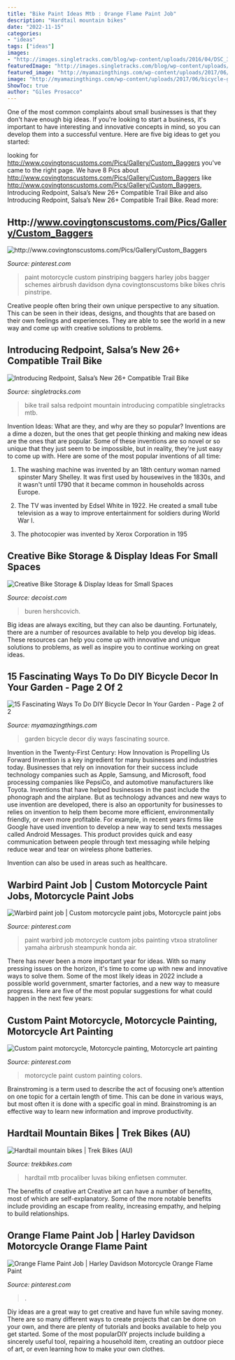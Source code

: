 ```yaml
---
title: "Bike Paint Ideas Mtb : Orange Flame Paint Job"
description: "Hardtail mountain bikes"
date: "2022-11-15"
categories:
- "ideas"
tags: ["ideas"]
images:
- "http://images.singletracks.com/blog/wp-content/uploads/2016/04/DSC_3266-1200x8031.jpg"
featuredImage: "http://images.singletracks.com/blog/wp-content/uploads/2016/04/DSC_3266-1200x8031.jpg"
featured_image: "http://myamazingthings.com/wp-content/uploads/2017/06/bicycle-garden-decor-15.jpg"
image: "http://myamazingthings.com/wp-content/uploads/2017/06/bicycle-garden-decor-15.jpg"
ShowToc: true
author: "Giles Prosacco"
---
```



One of the most common complaints about small businesses is that they don't have enough big ideas. If you're looking to start a business, it's important to have interesting and innovative concepts in mind, so you can develop them into a successful venture. Here are five big ideas to get you started: 

	

		
looking for http://www.covingtonscustoms.com/Pics/Gallery/Custom_Baggers you've came to the right page. We have 8 Pics about http://www.covingtonscustoms.com/Pics/Gallery/Custom_Baggers like http://www.covingtonscustoms.com/Pics/Gallery/Custom_Baggers, Introducing Redpoint, Salsa’s New 26+ Compatible Trail Bike and also Introducing Redpoint, Salsa’s New 26+ Compatible Trail Bike. Read more:
		
    
## Http://www.covingtonscustoms.com/Pics/Gallery/Custom_Baggers

<img loading=lazy src="https://i.pinimg.com/736x/26/7f/ad/267fad9a2c346165f82de195b73801e6.jpg" onerror="this.onerror=null;this.src='https://tse4.mm.bing.net/th?id=OIP.DvNSVDyyydjYOK9QuNh-BgHaE6&amp;pid=15.1';" alt="http://www.covingtonscustoms.com/Pics/Gallery/Custom_Baggers">

_Source: pinterest.com_

>paint motorcycle custom pinstriping baggers harley jobs bagger schemes airbrush davidson dyna covingtonscustoms bike bikes chris pinstripe. 

	

Creative people often bring their own unique perspective to any situation. This can be seen in their ideas, designs, and thoughts that are based on their own feelings and experiences. They are able to see the world in a new way and come up with creative solutions to problems.

    
## Introducing Redpoint, Salsa’s New 26+ Compatible Trail Bike

<img loading=lazy src="http://images.singletracks.com/blog/wp-content/uploads/2016/04/DSC_3266-1200x8031.jpg" onerror="this.onerror=null;this.src='https://tse4.mm.bing.net/th?id=OIP.f0iDtsOotDqqclqCtcGXFAHaE9&amp;pid=15.1';" alt="Introducing Redpoint, Salsa’s New 26+ Compatible Trail Bike">

_Source: singletracks.com_

>bike trail salsa redpoint mountain introducing compatible singletracks mtb. 

	

Invention Ideas: What are they, and why are they so popular?
Inventions are a dime a dozen, but the ones that get people thinking and making new ideas are the ones that are popular. Some of these inventions are so novel or so unique that they just seem to be impossible, but in reality, they're just easy to come up with. Here are some of the most popular inventions of all time: 
1. The washing machine was invented by an 18th century woman named spinster Mary Shelley. It was first used by housewives in the 1830s, and it wasn't until 1790 that it became common in households across Europe.

2. The TV was invented by Edsel White in 1922. He created a small tube television as a way to improve entertainment for soldiers during World War I.

3. The photocopier was invented by Xerox Corporation in 195
    
## Creative Bike Storage &amp; Display Ideas For Small Spaces

<img loading=lazy src="https://cdn.decoist.com/wp-content/uploads/2014/05/Small-boys-bedroom-with-cool-wall-mouted-bicycles.jpg" onerror="this.onerror=null;this.src='https://tse1.mm.bing.net/th?id=OIP.ubHnFq0LsRLH5AAfUzWewwHaEy&amp;pid=15.1';" alt="Creative Bike Storage &amp; Display Ideas for Small Spaces">

_Source: decoist.com_

>buren hershcovich. 

	

Big ideas are always exciting, but they can also be daunting. Fortunately, there are a number of resources available to help you develop big ideas. These resources can help you come up with innovative and unique solutions to problems, as well as inspire you to continue working on great ideas.

    
## 15 Fascinating Ways To Do DIY Bicycle Decor In Your Garden - Page 2 Of 2

<img loading=lazy src="http://myamazingthings.com/wp-content/uploads/2017/06/bicycle-garden-decor-15.jpg" onerror="this.onerror=null;this.src='https://tse4.mm.bing.net/th?id=OIP.dX-3qSMD0xq7TiRoqo3TUQHaJN&amp;pid=15.1';" alt="15 Fascinating Ways To Do DIY Bicycle Decor In Your Garden - Page 2 of 2">

_Source: myamazingthings.com_

>garden bicycle decor diy ways fascinating source. 

	

Invention in the Twenty-First Century: How Innovation is Propelling Us Forward
Invention is a key ingredient for many businesses and industries today. Businesses that rely on innovation for their success include technology companies such as Apple, Samsung, and Microsoft, food processing companies like PepsiCo, and automotive manufacturers like Toyota. Inventions that have helped businesses in the past include the phonograph and the airplane.
But as technology advances and new ways to use invention are developed, there is also an opportunity for businesses to relies on invention to help them become more efficient, environmentally friendly, or even more profitable. For example, in recent years firms like Google have used invention to develop a new way to send texts messages called Android Messages. This product provides quick and easy communication between people through text messaging while helping reduce wear and tear on wireless phone batteries.

Invention can also be used in areas such as healthcare.

    
## Warbird Paint Job | Custom Motorcycle Paint Jobs, Motorcycle Paint Jobs

<img loading=lazy src="https://i.pinimg.com/736x/bd/cc/21/bdcc21f5446014660b1952e0926f3e63--message-board-steampunk.jpg" onerror="this.onerror=null;this.src='https://tse4.mm.bing.net/th?id=OIP.U75vcUTj1trro5G5k1KpyQEgDY&amp;pid=15.1';" alt="Warbird paint job | Custom motorcycle paint jobs, Motorcycle paint jobs">

_Source: pinterest.com_

>paint warbird job motorcycle custom jobs painting vtxoa stratoliner yamaha airbrush steampunk honda air. 

	

There has never been a more important year for ideas. With so many pressing issues on the horizon, it's time to come up with new and innovative ways to solve them. Some of the most likely ideas in 2022 include a possible world government, smarter factories, and a new way to measure progress. Here are five of the most popular suggestions for what could happen in the next few years:

    
## Custom Paint Motorcycle, Motorcycle Painting, Motorcycle Art Painting

<img loading=lazy src="https://i.pinimg.com/736x/60/cf/b9/60cfb9858d6e90ada608d9effbe3d028.jpg" onerror="this.onerror=null;this.src='https://tse4.mm.bing.net/th?id=OIP.0medRI2H3v9aUq1h1mkAGAHaLH&amp;pid=15.1';" alt="Custom paint motorcycle, Motorcycle painting, Motorcycle art painting">

_Source: pinterest.com_

>motorcycle paint custom painting colors. 

	

Brainstroming is a term used to describe the act of focusing one’s attention on one topic for a certain length of time. This can be done in various ways, but most often it is done with a specific goal in mind. Brainstroming is an effective way to learn new information and improve productivity.

    
## Hardtail Mountain Bikes | Trek Bikes (AU)

<img loading=lazy src="https://trek.scene7.com/is/image/TrekBicycleProducts/marquee_16x9_Roscoe_FP_2019-2?wid=1200" onerror="this.onerror=null;this.src='https://tse3.mm.bing.net/th?id=OIP.IIho4mTPZguiVCsXkA_gHQHaEK&amp;pid=15.1';" alt="Hardtail mountain bikes | Trek Bikes (AU)">

_Source: trekbikes.com_

>hardtail mtb procaliber luvas biking enfietsen commuter. 

	

The benefits of creative art
Creative art can have a number of benefits, most of which are self-explanatory. Some of the more notable benefits include providing an escape from reality, increasing empathy, and helping to build relationships.

    
## Orange Flame Paint Job | Harley Davidson Motorcycle Orange Flame Paint

<img loading=lazy src="https://i.pinimg.com/736x/07/77/e6/0777e6b6772d6426cf31fdb8832f9527--job-orange.jpg" onerror="this.onerror=null;this.src='https://tse3.mm.bing.net/th?id=OIP.IAQXQUx86MjGmwepx7ZUiwHaEK&amp;pid=15.1';" alt="Orange Flame Paint Job | Harley Davidson Motorcycle Orange Flame Paint">

_Source: pinterest.com_

>. 

	

Diy ideas are a great way to get creative and have fun while saving money. There are so many different ways to create projects that can be done on your own, and there are plenty of tutorials and books available to help you get started. Some of the most popularDIY projects include building a sincerely useful tool, repairing a household item, creating an outdoor piece of art, or even learning how to make your own clothes.

